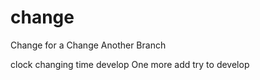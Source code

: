 # change
Change for a Change
Another Branch

clock changing time develop
One more add try to develop
